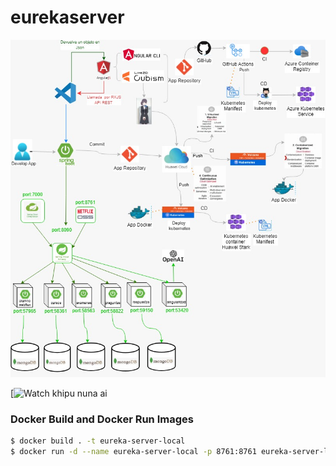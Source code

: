 # eurekaserver



![Alt text](https://github.com/51NG-L-R1D-D/eurekaserver/blob/master/src/main/resources/fotocreador/diagrama.jpeg)

[![Watch khipu nuna ai]([https://avatars.githubusercontent.com/u/129013697?s=400&u=ef6d4d2c824cf0c5b5b85f6f44028c3ab9e9c057&v=4](https://github.com/51NG-L-R1D-D/eurekaserver/blob/master/src/main/resources/fotocreador/foto.jpeg))


### Docker Build and Docker Run Images
```bash
$ docker build . -t eureka-server-local
$ docker run -d --name eureka-server-local -p 8761:8761 eureka-server-local
```
